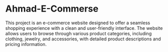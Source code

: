# Ahmad-E-Commerse
This project is an e-commerce website designed to offer a seamless shopping experience with a clean and user-friendly interface. The website allows users to browse through various product categories, including clothing, jewelry, and accessories, with detailed product descriptions and pricing information.
